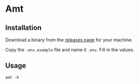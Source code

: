 # Amt

## Installation

Download a binary from the [releases page](https://github.com/nenad/amt/releases) for your machine.

Copy the `.env.example` file and name it `.env`. Fill in the values.

## Usage

```
amt -h
```

